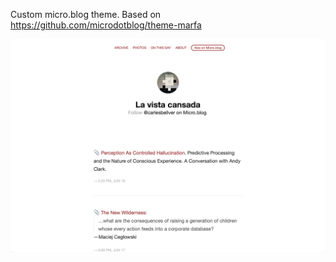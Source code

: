 Custom micro.blog theme. Based on https://github.com/microdotblog/theme-marfa

![screenshot](screenshot/home.png)
